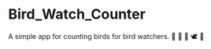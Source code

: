 # Bird_Watch_Counter

A simple app for counting birds for bird watchers. :parrot: :duck: :eagle: :dove: :owl: